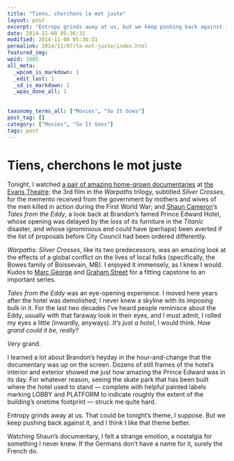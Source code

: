 ```yaml
---
title: "Tiens, cherchons le mot juste"
layout: post
excerpt: "Entropy grinds away at us, but we keep pushing back against it."
date: 2014-11-08 05:36:31
modified: 2014-11-08 05:36:31
permalink: 2014/11/07/le-mot-juste/index.html
featured_img: 
wpid: 1605
all_meta: 
  _wpcom_is_markdown: 1
  _edit_last: 1
  _sd_is_markdown: 1
  _wpas_done_all: 1
  
  
taxonomy_terms_all: ["Movies", "So It Goes"]
post_tag: []
category: ["Movies", "So It Goes"]
tags: post
---
```


# Tiens, cherchons le mot juste

Tonight, I watched [a pair of amazing home-grown documentaries](http://evanstheatre.ca/movies/warpaths-silver-crosses/) at [the Evans Theatre](http://evanstheatre.ca/): the 3rd film in the *Warpaths* trilogy, subtitled *Silver Crosses*, for the memento received from the government by mothers and wives of the men killed in action during the First World War; and [Shaun Cameron](http://shauncameron.com/)‘s *Tales from the Eddy*, a look back at Brandon’s famed Prince Edward Hotel, whose opening was delayed by the loss of its furniture in the *Titanic* disaster, and whose ignominious end could have (perhaps) been averted if the list of proposals before City Council had been ordered differently.

*Warpaths: Silver Crosses*, like its two predecessors, was an amazing look at the effects of a global conflict on the lives of local folks (specifically, the Bowes family of Boissevain, MB). I enjoyed it immensely, as I knew I would. Kudos to [Marc George](https://twitter.com/MarcWJGeorge) and [Graham Street](http://streetmediainc.tumblr.com/) for a fitting capstone to an important series.

*Tales from the Eddy* was an eye-opening experience. I moved here years after the hotel was demolished; I never knew a skyline with its imposing bulk in it. For the last two decades I’ve heard people reminisce about the Eddy, usually with that faraway look in their eyes, and I must admit, I rolled my eyes a little (inwardly, anyways). *It’s just a hotel*, I would think. *How grand could it be, really?*

*Very* grand.

I learned a lot about Brandon’s heyday in the hour-and-change that the documentary was up on the screen. Dozens of still frames of the hotel’s interior and exterior showed me just how amazing the Prince Edward was in its day. For whatever reason, seeing the skate park that has been built where the hotel used to stand — complete with helpful painted labels marking LOBBY and PLATFORM to indicate roughly the extent of the building’s onetime footprint — struck me quite hard.

Entropy grinds away at us. That could be tonight’s theme, I suppose. But we keep pushing back against it, and I think I like that theme better.

Watching Shaun’s documentary, I felt a strange emotion, a nostalgia for something I never knew. If the Germans don’t have a name for it, surely the French do.